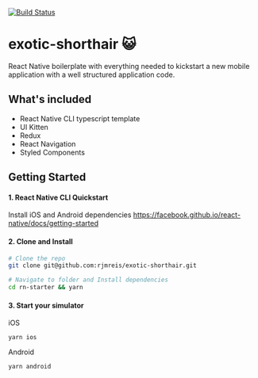 [![Build Status](https://travis-ci.org/rjmreis/exotic-shorthair.svg?branch=master)](https://travis-ci.org/rjmreis/exotic-shorthair)

# exotic-shorthair :smiley_cat:
React Native boilerplate with everything needed to kickstart a new mobile application with a well structured application code.

## What's included

- React Native CLI typescript template
- UI Kitten
- Redux
- React Navigation
- Styled Components

## Getting Started

#### 1. React Native CLI Quickstart
Install iOS and Android dependencies
https://facebook.github.io/react-native/docs/getting-started

#### 2. Clone and Install

```bash
# Clone the repo
git clone git@github.com:rjmreis/exotic-shorthair.git

# Navigate to folder and Install dependencies
cd rn-starter && yarn
```

#### 3. Start your simulator

iOS
```
yarn ios
```

Android
```
yarn android
```

